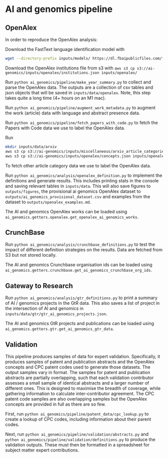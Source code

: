 # AI and genomics pipeline

## OpenAlex

In order to reproduce the OpenAlex analysis:

Download the FastText language identification model with

```bash
wget --directory-prefix inputs/models/ https://dl.fbaipublicfiles.com/fasttext/supervised-models/lid.176.ftz
```

Download the OpenAlex institutions file from s3 with
`aws s3 cp s3://ai-genomics/inputs/openalex/institutions.json inputs/openalex/`

Run `python ai_genomics/pipeline/make_year_summary.py` to collect and parse the OpenAlex data. The outputs are a collection of csv tables and json objects that will be saved in `inputs/data/openalex`. Note, this step takes quite a long time (4+ hours on an M1 mac).

Run `python ai_genomics/pipeline/augment_work_metadata.py` to augment the work (article) data with language and abstract presence data.

Run `python ai_genomics/pipeline/fetch_papers_with_code.py` to fetch the Papers with Code data we use to label the OpenAlex data.

Run

```bash
mkdir inputs/data/arxiv
aws s3 cp s3://ai-genomics/inputs/miscellaneous/arxiv_article_categories.csv inputs/data/arxiv/arxiv_article_categories.csv
aws s3 cp s3://ai-genomics/inputs/openalex/concepts.json inputs/openalex/concepts.json
```

To fetch other article category data we use to label the OpenAlex data.

Run `python ai_genomics/analysis/openalex_definition.py` to implement the definitions and generate results. This includes printing stats in the console and saving relevant tables in `inputs/data`. This will also save figures to `outputs/figures`, the provisional ai genomics OpenAlex dataset to `outputs/ai_genomics_provisional_dataset.csv` and examples from the dataset to `outputs/openalex_examples.md`.

The AI and genomics OpenAlex works can be loaded using `ai_genomics.getters.openalex.get_openalex_ai_genomics_works`.

## CrunchBase

Run `python ai_genomics/analysis/crunchbase_definitions.py` to test the impact of different definition strategies on the results. Data are fetched from S3 but not stored locally.

The AI and genomics Crunchbase organisation ids can be loaded using `ai_genomics.getters.crunchbase.get_ai_genomics_crunchbase_org_ids`.

## Gateway to Research

Run `python ai_genomics/analysis/gtr_definitions.py` to print a summary of AI / genomics projects in the GtR data. This also saves a list of project in the intersection of AI and genomics in `inputs/data/gtr/gtr_ai_genomics_projects.json`.

The AI and genomics GtR projects and publications can be loaded using `ai_genomics.getters.gtr.get_ai_genomics_gtr_data`.

## Validation

This pipeline produces samples of data for expert validation. Specifically, it produces samples of patent and publication abstracts and the OpenAlex concepts and CPC patent codes used to generate those datasets. The output samples vary in format. The samples for patent and publication abstracts are partially overlapping, such that each validation contributor assesses a small sample of identical abstracts and a larger number of different ones. This is designed to maximise the breadth of coverage, while gathering information to calculate inter-contributor agreement. The CPC patent code samples are also overlapping samples but the OpenAlex concepts are provided in full as there are so few.

First, run `python ai_genomics/pipeline/patent_data/cpc_lookup.py` to create a lookup of CPC codes, including information about their parent codes.

Next, run `python ai_genomics/pipeline/validation/abstracts.py` and `python ai_genomics/pipeline/validation/definitions.py` to produce the validation outputs. These must then be formatted in a spreadsheet for subject matter expert contributions.
